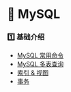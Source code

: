 # :pushpin: MySQL

### :one: 基础介绍

- [MySQL 常用命令][@0.1]
- [MySQL 多表查询][@0.2]
- [索引 & 视图][@0.3]
- [事务][@0.4]

[@0.1]:./Mysql常用命令.md
[@0.2]:./MySQL多表查询.md
[@0.3]:./索引&视图.md
[@0.4]:./事务管理.md





